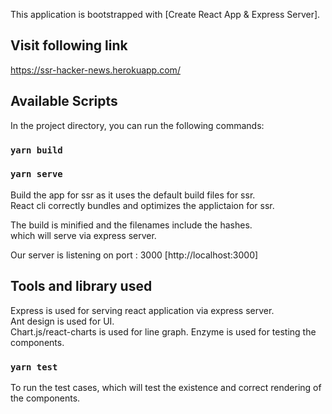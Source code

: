 This application is bootstrapped with [Create React App & Express Server].

## Visit following link

https://ssr-hacker-news.herokuapp.com/

## Available Scripts

In the project directory, you can run the following commands:

### `yarn build`

### `yarn serve`

Build the app for ssr as it uses the default build files for ssr.<br/>
React cli correctly bundles and optimizes the applictaion for ssr.

The build is minified and the filenames include the hashes.<br />
which will serve via express server.

Our server is listening on port : 3000 [http://localhost:3000]

## Tools and library used

Express is used for serving react application via express server.<br/>
Ant design is used for UI. <br/>
Chart.js/react-charts is used for line graph.
Enzyme is used for testing the components.

### `yarn test`

To run the test cases, which will test the existence and correct rendering of the components.
